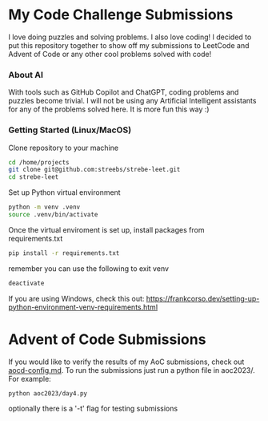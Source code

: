 # My Code Challenge Submissions

I love doing puzzles and solving problems. I also love coding! I decided to put this repository together to show off my submissions to LeetCode and Advent of Code or any other cool problems solved with code!

### About AI

With tools such as GitHub Copilot and ChatGPT, coding problems and puzzles become trivial. I will not be using any Artificial Intelligent assistants for any of the problems solved here. It is more fun this way :)

### Getting Started (Linux/MacOS)
Clone repository to your machine
```sh
cd /home/projects
git clone git@github.com:streebs/strebe-leet.git
cd strebe-leet
```

Set up Python virtual environment 
```sh
python -m venv .venv
source .venv/bin/activate
```

Once the virtual enviroment is set up, install packages from requirements.txt
```sh
pip install -r requirements.txt
```

remember you can use the following to exit venv
```sh
deactivate
```

If you are using Windows, check this out: https://frankcorso.dev/setting-up-python-environment-venv-requirements.html


# Advent of Code Submissions
If you would like to verify the results of my AoC submissions, check out [aocd-config.md](https://github.com/streebs/strebe-leet/blob/main/readme.md). 
To run the submissions just run a python file in aoc2023/. For example:

```sh
python aoc2023/day4.py
```

optionally there is a '-t' flag for testing submissions

